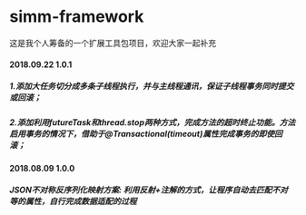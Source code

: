 # simm-framework
这是我个人筹备的一个扩展工具包项目，欢迎大家一起补充

#### 2018.09.22 1.0.1
##### 1.添加大任务切分成多条子线程执行，并与主线程通讯，保证子线程事务同时提交或回滚；
##### 2.添加利用futureTask和thread.stop两种方式，完成方法的超时终止功能。方法启用事务的情况下，借助于@Transactional(timeout)属性完成事务的即使回滚；

#### 2018.08.09  1.0.0
##### JSON不对称反序列化映射方案: 利用反射+注解的方式，让程序自动去匹配不对等的属性，自行完成数据适配的过程
